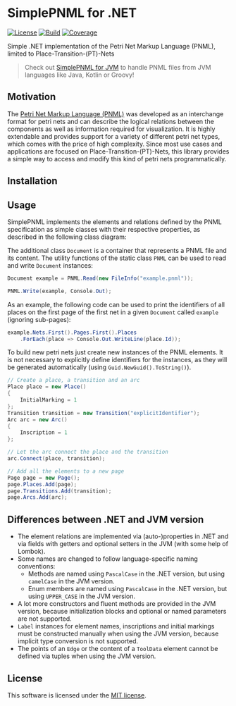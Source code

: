 # SimplePNML for .NET
[![License](https://img.shields.io/badge/License-MIT-yellow.svg)](https://github.com/lukoerfer/simple-pnml-dotnet/blob/master/LICENSE)
[![Build](https://img.shields.io/travis/lukoerfer/simple-pnml-dotnet)](https://travis-ci.org/lukoerfer/simple-pnml-dotnet)
[![Coverage](https://img.shields.io/coveralls/github/lukoerfer/simple-pnml-dotnet)](https://coveralls.io/github/lukoerfer/simple-pnml-dotnet?branch=master)

Simple .NET implementation of the Petri Net Markup Language (PNML), limited to Place-Transition-(PT)-Nets

> Check out [SimplePNML for JVM](https://github.com/lukoerfer/simple-pnml-jvm) to handle PNML files from JVM languages like Java, Kotlin or Groovy!

## Motivation
The [Petri Net Markup Language (PNML)](http://www.pnml.org/) was developed as an interchange format for petri nets and can describe the logical relations between the components as well as information required for visualization. It is highly extendable and provides support for a variety of different petri net types, which comes with the price of high complexity. Since most use cases and applications are focused on Place-Transition-(PT)-Nets, this library provides a simple way to access and modify this kind of petri nets programmatically.

## Installation


## Usage
SimplePNML implements the elements and relations defined by the PNML specification as simple classes with their respective properties, as described in the following class diagram:


The additional class `Document` is a container that represents a PNML file and its content. The utility functions of the static class `PNML` can be used to read and write `Document` instances:

``` csharp
Document example = PNML.Read(new FileInfo("example.pnml"));

PNML.Write(example, Console.Out);
```

As an example, the following code can be used to print the identifiers of all places on the first page of the first net in a given `Document` called `example` (ignoring sub-pages):

``` csharp
example.Nets.First().Pages.First().Places
    .ForEach(place => Console.Out.WriteLine(place.Id));
```

To build new petri nets just create new instances of the PNML elements. It is not necessary to explicitly define identifiers for the instances, as they will be generated automatically (using `Guid.NewGuid().ToString()`).

``` csharp
// Create a place, a transition and an arc
Place place = new Place() 
{
    InitialMarking = 1
};
Transition transition = new Transition("explicitIdentifier");
Arc arc = new Arc()
{
    Inscription = 1
};

// Let the arc connect the place and the transition
arc.Connect(place, transition);

// Add all the elements to a new page
Page page = new Page();
page.Places.Add(page);
page.Transitions.Add(transition);
page.Arcs.Add(arc);
```

## Differences between .NET and JVM version

* The element relations are implemented via (auto-)properties in .NET and via fields with getters and optional setters in the JVM (with some help of Lombok).
* Some names are changed to follow language-specific naming conventions:
  * Methods are named using `PascalCase` in the .NET version, but using `camelCase` in the JVM version.
  * Enum members are named using `PascalCase` in the .NET version, but using `UPPER_CASE` in the JVM version.
* A lot more constructors and fluent methods are provided in the JVM version, because initialization blocks and optional or named parameters are not supported.
* `Label` instances for element names, inscriptions and initial markings must be constructed manually when using the JVM version, because implicit type conversion is not supported.
* The points of an `Edge` or the content of a `ToolData` element cannot be defined via tuples when using the JVM version.

## License
This software is licensed under the [MIT license](https://github.com/lukoerfer/simple-pnml-dotnet/blob/master/LICENSE).
